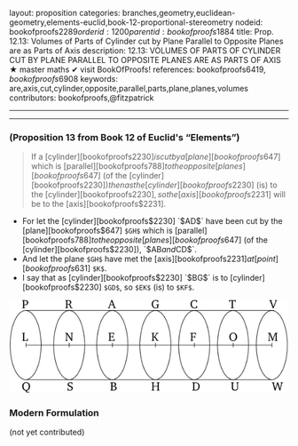 layout: proposition
categories: branches,geometry,euclidean-geometry,elements-euclid,book-12-proportional-stereometry
nodeid: bookofproofs$2289
orderid: 1200
parentid: bookofproofs$1884
title: Prop. 12.13: Volumes of Parts of Cylinder cut by Plane Parallel to Opposite Planes are as Parts of Axis
description: 12.13: VOLUMES OF PARTS OF CYLINDER CUT BY PLANE PARALLEL TO OPPOSITE PLANES ARE AS PARTS OF AXIS &#9733; master maths &#10004; visit BookOfProofs!
references: bookofproofs$6419,bookofproofs$6908
keywords: are,axis,cut,cylinder,opposite,parallel,parts,plane,planes,volumes
contributors: bookofproofs,@fitzpatrick

---


---

### (Proposition 13 from Book 12 of Euclid's “Elements”)

> If a [cylinder][bookofproofs$2230] is cut by a [plane][bookofproofs$647] which is [parallel][bookofproofs$788] to the opposite [planes][bookofproofs$647] (of the [cylinder][bookofproofs$2230]) then as the [cylinder][bookofproofs$2230] (is) to the [cylinder][bookofproofs$2230], so the [axis][bookofproofs$2231] will be to the [axis][bookofproofs$2231].
* For let the [cylinder][bookofproofs$2230] `$AD$` have been cut by the [plane][bookofproofs$647] `$GH$` which is [parallel][bookofproofs$788] to the opposite [planes][bookofproofs$647] (of the [cylinder][bookofproofs$2230]), `$AB$` and `$CD$`.
* And let the plane `$GH$` have met the [axis][bookofproofs$2231] at [point][bookofproofs$631] `$K$`.
* I say that as [cylinder][bookofproofs$2230] `$BG$` is to [cylinder][bookofproofs$2230] `$GD$`, so  `$EK$` (is) to  `$KF$`.

![fig13e](https://github.com/bookofproofs/bookofproofs.github.io/blob/main/_sources/_assets/images/euclid/Book12/fig13e.png?raw=true)




### Modern Formulation

(not yet contributed)
